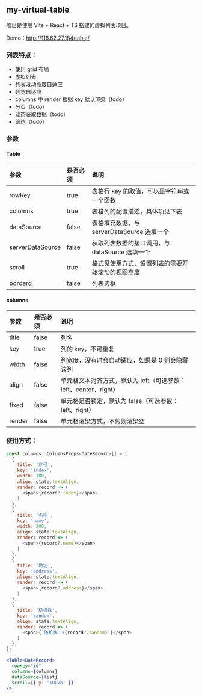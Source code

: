 ## my-virtual-table

项目是使用 Vite + React + TS 搭建的虚拟列表项目。

Demo：http://116.62.27.184/table/

### 列表特点：
- 使用 grid 布局
- 虚拟列表
- 列表滚动高度自适应
- 列宽自适应
- columns 中 render 根据 key 默认渲染（todo）
- 分页（todo）
- 动态获取数据（todo）
- 筛选（todo）

### 参数

#### Table

| 参数               | 是否必须  | 说明                             |
|:-----------------|:------|:-------------------------------|
| rowKey           | true  | 表格行 key 的取值，可以是字符串或一个函数        |
| columns          | true  | 表格列的配置描述，具体项见下表                |
| dataSource       | false | 表格填充数据，与 serverDataSource 选填一个 |
| serverDataSource | false | 获取列表数据的接口调用，与 dataSource 选填一个  |
| scroll           | true  | 格式见使用方式，设置列表的需要开始滚动的视图高度       |
| borderd          | false | 列表边框                           |


#### columns

| 参数   | 是否必须 | 说明                                                             |
| :----- | :------- | :--------------------------------------------------------------- |
| title  | false    | 列名                                                             |
| key    | true     | 列的 key，不可重复                                               |
| width  | false    | 列宽度，没有时会自动适应，如果是 0 则会隐藏该列                  |
| align  | false    | 单元格文本对齐方式，默认为 left（可选参数：left、center、right） |
| fixed  | false    | 单元格是否锁定，默认为 false（可选参数：left、right）            |
| render | false    | 单元格渲染方式，不传则渲染空                                     |

### 使用方式：

```js
const columns: ColumnsProps<DateRecord>[] = [
  {
    title: '序号',
    key: 'index',
    width: 100,
    align: state.textAlign,
    render: record => (
      <span>{record?.index}</span>
    )
  },
  {
    title: '名称',
    key: 'name',
    width: 200,
    align: state.textAlign,
    render: record => (
      <span>{record?.name}</span>
    )
  },
  {
    title: '地址',
    key: 'address',
    align: state.textAlign,
    render: record => (
      <span>{record?.address}</span>
    )
  },
  {
    title: '随机数',
    key: 'random',
    align: state.textAlign,
    render: record => (
      <span>{`随机数：${record?.random}`}</span>
    )
  },
];
```

```jsx
<Table<DateRecord>
  rowKey="id"
  columns={columns}
  dataSource={list}
  scroll={{ y: '100vh' }}
/>
```
